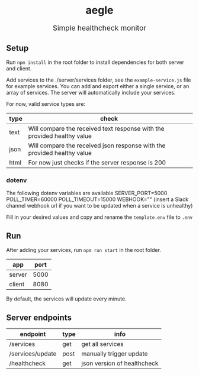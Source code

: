 <h1 align="center">aegle</h1>
<p align="center" style="font-size: 1.2rem;">Simple healthcheck monitor</p>

## Setup
Run `npm install` in the root folder to install dependencies for both server and client.

Add services to the ./server/services folder, see the `example-service.js` file for example services. You can add and export either a single service, or an array of services. The server will automatically include your services.

For now, valid service types are:

| type    | check |
|--------|------|
| text | Will compare the received text response with the provided healthy value |
| json | Will compare the received json response with the provided healthy value |
| html | For now just checks if the server response is 200 |

### dotenv
The following dotenv variables are available
SERVER_PORT=5000
POLL_TIMER=60000
POLL_TIMEOUT=15000
WEBHOOK="" (insert a Slack channel webhook url if you want to be updated when a service is unhealthy)

Fill in your desired values and copy and rename the `template.env` file to `.env`

## Run
After adding your services, run `npm run start` in the root folder.

| app    | port |
|--------|------|
| server | 5000 |
| client | 8080 |

By default, the services will update every minute.

## Server endpoints
| endpoint         | type | info                        |
|------------------|------|-----------------------------|
| /services        | get  | get all services            |
| /services/update | post | manually trigger update     |
| /healthcheck     | get  | json version of healthcheck |
